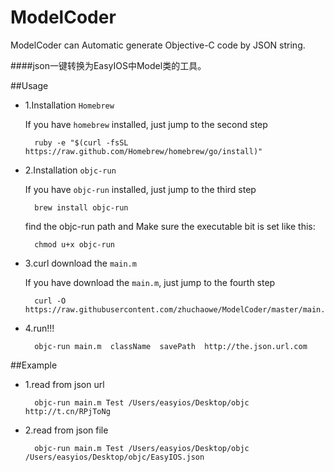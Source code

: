 ModelCoder
==========

ModelCoder can Automatic generate Objective-C code by JSON string.

####json一键转换为EasyIOS中Model类的工具。

##Usage

* 1.Installation `Homebrew`

	If you have `homebrew` installed, just jump to the second step

  		ruby -e "$(curl -fsSL https://raw.github.com/Homebrew/homebrew/go/install)"
	
* 2.Installation `objc-run`
	
	If you have `objc-run` installed, just jump to the third step

		brew install objc-run
		
	find the objc-run path and Make sure the executable bit is set like this:

		chmod u+x objc-run

* 3.curl download the `main.m`
	
	If you have download the `main.m`, just jump to the fourth step

		curl -O https://raw.githubusercontent.com/zhuchaowe/ModelCoder/master/main.m
		
* 4.run!!!
		
		objc-run main.m  className  savePath  http://the.json.url.com

##Example

* 1.read from json url

		objc-run main.m Test /Users/easyios/Desktop/objc http://t.cn/RPjToNg
		
* 2.read from json file

		objc-run main.m Test /Users/easyios/Desktop/objc /Users/easyios/Desktop/objc/EasyIOS.json

